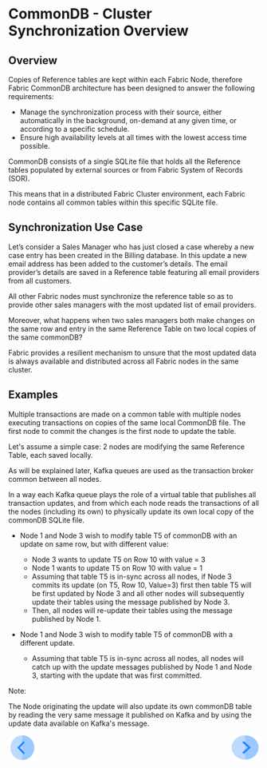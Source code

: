 # CommonDB - Cluster Synchronization Overview


## Overview
Copies of Reference tables are kept within each Fabric Node, therefore Fabric CommonDB architecture has been designed to answer the following requirements:

- Manage the synchronization process with their source, either automatically in the background, on-demand at any given time, or according to a specific schedule.
- Ensure high availability levels at all times with the lowest access time possible.

CommonDB consists of a single SQLite file that holds all the Reference tables populated by external sources or from Fabric System of Records (SOR).

This means that in a distributed Fabric Cluster environment, each Fabric node contains all common tables within this specific SQLite file. 



## Synchronization Use Case

Let’s consider a Sales Manager who has just closed a case whereby a new case entry has been created in the Billing database. In this update a new email address has been added to the customer’s details. The email provider’s details are saved in a Reference table featuring all email providers from all customers.

All other Fabric nodes must synchronize the reference table so as to provide other sales managers with the most updated list of email providers.  

Moreover, what happens when two sales managers both make changes on the same row and entry in the same Reference Table on two local copies of the same commonDB?


Fabric provides a resilient mechanism to unsure that the most updated data is always available and distributed across all Fabric nodes in the same cluster. 


## Examples

Multiple transactions are made on a common table with multiple nodes executing transactions on copies of the same local CommonDB file. The first node to commit the changes is the first node to update the table.

Let's assume a simple case: 2 nodes are modifying the same Reference Table, each saved locally. 

As will be explained later, Kafka queues are used as the transaction broker common between all nodes. 

In a way each Kafka queue plays the role of a virtual table that publishes all transaction updates, and from which each node reads the transactions of all the nodes (including its own) to physically update its own local copy of the commonDB SQLite file.

- Node 1 and Node 3 wish to modify table T5 of commonDB with an update on same row, but with different value:

  - Node 3 wants to update T5 on Row 10 with value = 3
  - Node 1 wants to update T5 on Row 10 with value = 1
  - Assuming that table T5 is in-sync across all nodes, if Node 3 commits its update (on T5, Row 10, Value=3) first then table T5 will be first updated by Node 3 and all other nodes will subsequently update their tables using the message published by Node 3. 
  - Then, all nodes will re-update their tables using the message published by Node 1.

- Node 1 and Node 3 wish to modify table T5 of commonDB with a different update.
  - Assuming that table T5 is in-sync across all nodes, all nodes will catch up with the update messages published by Node 1 and Node 3, starting with the update that was first committed.


Note:

The Node originating the update will also update its own commonDB table by reading the very same message it published on Kafka and by using the update data available on Kafka's message.

  
  


[<img align="left" width="60" height="54" src="/articles/images/Previous.png">](/articles/22_reference%28commonDB%29_tables/03_fabric_commonDB_runtime.md)

[<img align="right" width="60" height="54" src="/articles/images/Next.png">](/articles/22_reference%28commonDB%29_tables/05_commonDB_sync_modes_and_flow.md)


